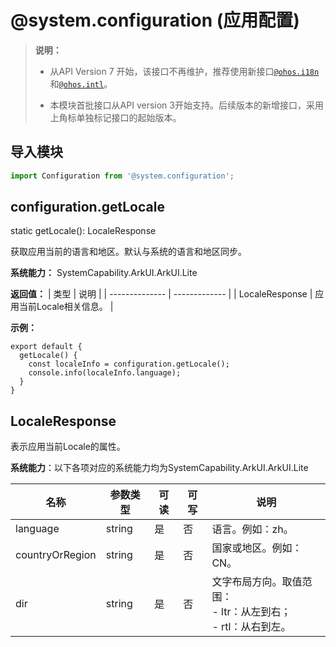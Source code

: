 # @system.configuration (应用配置)

> **说明：**
> - 从API Version 7 开始，该接口不再维护，推荐使用新接口[`@ohos.i18n`](js-apis-i18n.md)和[`@ohos.intl`](js-apis-intl.md)。
>
> 
> - 本模块首批接口从API version 3开始支持。后续版本的新增接口，采用上角标单独标记接口的起始版本。


## 导入模块


```ts
import Configuration from '@system.configuration';
```


## configuration.getLocale

static getLocale(): LocaleResponse

获取应用当前的语言和地区。默认与系统的语言和地区同步。

**系统能力：** SystemCapability.ArkUI.ArkUI.Lite

**返回值：**
| 类型            | 说明            |
| -------------- | ------------- |
| LocaleResponse | 应用当前Locale相关信息。 |

**示例：**
  ```
  export default {    
    getLocale() {        
      const localeInfo = configuration.getLocale();        
      console.info(localeInfo.language);    
    }
  }
  ```


## LocaleResponse

表示应用当前Locale的属性。

**系统能力**：以下各项对应的系统能力均为SystemCapability.ArkUI.ArkUI.Lite

| 名称   | 参数类型   | 可读   | 可写   | 说明                                       |
| ---- | ------ | ---- | ---- | ---------------------------------------- |
| language | string | 是    | 否    | 语言。例如：zh。 |
| countryOrRegion | string | 是    | 否    | 国家或地区。例如：CN。 |
| dir | string | 是    | 否    | 文字布局方向。取值范围：<br/>-&nbsp;ltr：从左到右；<br/>-&nbsp;rtl：从右到左。 |
